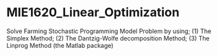 # MIE1620_Linear_Optimization

Solve Farming Stochastic Programming Model Problem by using;
(1) The Simplex Method; 
(2) The Dantzig-Wolfe decomposition Method;
(3) The Linprog Method (the Matlab package)
